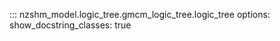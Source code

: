 ::: nzshm_model.logic_tree.gmcm_logic_tree.logic_tree
    options:
      show_docstring_classes: true
